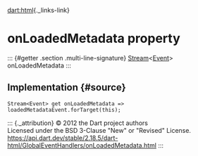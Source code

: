 [dart:html](../../dart-html/dart-html-library){._links-link}

onLoadedMetadata property
=========================

::: {#getter .section .multi-line-signature}
[Stream](../../dart-async/stream-class)\<[Event](../event-class)\>
onLoadedMetadata
:::

Implementation {#source}
--------------

``` {.language-dart data-language="dart"}
Stream<Event> get onLoadedMetadata => loadedMetadataEvent.forTarget(this);
```

::: {._attribution}
© 2012 the Dart project authors\
Licensed under the BSD 3-Clause \"New\" or \"Revised\" License.\
<https://api.dart.dev/stable/2.18.5/dart-html/GlobalEventHandlers/onLoadedMetadata.html>
:::
